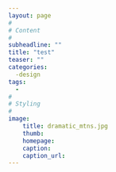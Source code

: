 ```yaml
---
layout: page
#
# Content
#
subheadline: ""
title: "test"
teaser: ""
categories:
  -design 
tags:
  - 
#
# Styling
#
image:
    title: dramatic_mtns.jpg
    thumb:
    homepage:
    caption:
    caption_url:
---
```





 [1]: #
 [2]: #
 [3]: #
 [4]: #
 [5]: #
 [6]: #
 [7]: #
 [8]: #
 [9]: #
 [10]: #
